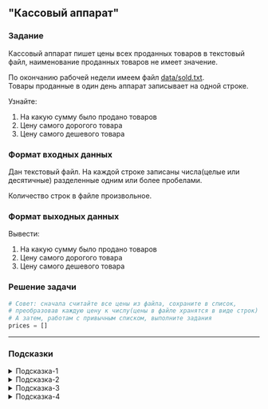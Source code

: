 ## "Кассовый аппарат"

### Задание
Кассовый аппарат пишет цены всех проданных товаров в текстовый файл, наименование проданных товаров не имеет значение.

По окончанию рабочей недели имеем файл [data/sold.txt](data/sold.txt). \
Товары проданные в один день аппарат записывает на одной строке.

Узнайте:
1. На какую сумму было продано товаров
2. Цену самого дорогого товара
3. Цену самого дешевого товара

### Формат входных данных

Дан текстовый файл. На каждой строке записаны числа(целые или десятичные) разделенные одним или более пробелами.

Количество строк в файле произвольное.

### Формат выходных данных

Вывести:
1. На какую сумму было продано товаров
2. Цену самого дорогого товара
3. Цену самого дешевого товара

### Решение задачи

```python
# Совет: сначала считайте все цены из файла, сохраните в список,
# преобразовав каждую цену к числу(цены в файле хранятся в виде строк)
# А затем, работам с привычным списком, выполните задания
prices = []
```

---

### Подсказки

<details>
<summary>Подсказка-1</summary>
Для преобразования строки в список вспомните про метод строки .split()

```python
line = "2 4 6 8"
numbers_str = line.split()  # numbers_str = ["2", "4", "6", "8"]
```
</details>

<details>
<summary>Подсказка-2</summary>
Самый простой способ, для преобразования списка строк к списку чисел:

```python
numbers_str = ["2", "4", "6", "8"]
numbers = []
# Пройтись по списку строк:
for el in numbers_str:
    # Каждый элемент списка преобразовать к строке
    number = int(el)
    # и добавить его в новый список
    numbers.append(number)
# numbers = [2, 4, 6, 8]
```
</details>

<details>
<summary>Подсказка-3</summary>
Для объединения списков можно воспользоваться операцией +

```python
list1 = [2, 4, 6]
list2 = ["p", "l"]
list1 += list2  # list1 = [2, 4, 6, "p", "l"]
```
</details>

<details>
<summary>Подсказка-4</summary>
Можете воспользоваться встроенными функциями или написать алгоритмы самостоятельно:

**sum(prices)** - сумма элементов списка prices \
**max(prices)** - максимальный элемент списка \
**min(prices)** - минимальные элемент списка \
</details>
